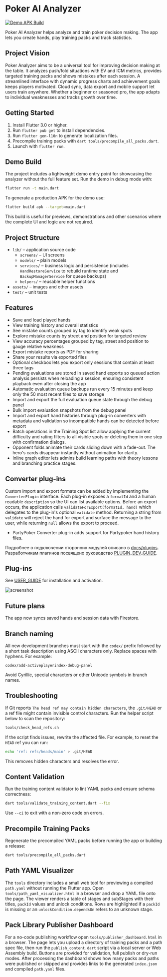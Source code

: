 # Poker AI Analyzer
<!-- 30/40 (Advanced Insights) -->

[![Demo APK Build](https://github.com/ClubBoss/Poker_Analyzer/actions/workflows/demo_build.yml/badge.svg)](https://github.com/ClubBoss/Poker_Analyzer/actions/workflows/demo_build.yml)

Poker AI Analyzer helps analyze and train poker decision making. The app lets you create hands, play training packs and track statistics.

## Project Vision

Poker Analyzer aims to be a universal tool for improving decision making at the table. It analyzes push/fold situations with EV and ICM metrics, provides targeted training packs and shows mistakes after each session. A streamlined interface with dynamic progress charts and achievement goals keeps players motivated. Cloud sync, data export and mobile support let users train anywhere. Whether a beginner or seasoned pro, the app adapts to individual weaknesses and tracks growth over time.


## Getting Started

1. Install Flutter 3.0 or higher.
2. Run `flutter pub get` to install dependencies.
3. Run `flutter gen-l10n` to generate localization files.
4. Precompile training packs with `dart tools/precompile_all_packs.dart`.
5. Launch with `flutter run`.

## Demo Build

The project includes a lightweight demo entry point for showcasing the
analyzer without the full feature set. Run the demo in debug mode with:

```bash
flutter run -t main.dart
```

To generate a production APK for the demo use:

```bash
flutter build apk --target=main.dart
```

This build is useful for previews, demonstrations and other scenarios
where the complete UI and logic are not required.

## Project Structure

- `lib/` – application source code
  - `screens/` – UI screens
  - `models/` – plain models
  - `services/` – business logic and persistence (includes `HandRestoreService` to rebuild runtime state and `BackupManagerService` for queue backups)
  - `helpers/` – reusable helper functions
- `assets/` – images and other assets
- `test/` – unit tests

## Features

- Save and load played hands
- View training history and overall statistics
- See mistake counts grouped by tag to identify weak spots
- Explore mistake counts by street and position for targeted review
- View accuracy percentages grouped by tag, street and position to gauge relative weakness
- Export mistake reports as PDF for sharing
- Share your results via exported files
- Optional checkbox lets you export only sessions that contain at least three tags
- Pending evaluations are stored in saved hand exports so queued
  action analysis persists when reloading a session, ensuring consistent
  playback even after closing the app
- Automatic evaluation queue backups run every 15 minutes and keep only
  the 50 most recent files to save storage
- Import and export the full evaluation queue state through the debug panel
- Bulk import evaluation snapshots from the debug panel
- Import and export hand histories through plug-in converters
  with metadata and validation so incompatible hands can be
  detected before export
- Batch operations in the Training Spot list allow applying the current
  difficulty and rating filters to all visible spots or deleting them in
  one step with confirmation dialogs.
- Opponent folds animate their cards sliding down with a fade-out. The hero's
  cards disappear instantly without animation for clarity.
- Inline graph editor lets admins build learning paths with theory lessons and
  branching practice stages.


## Converter plug-ins

Custom import and export formats can be added by implementing the
`ConverterPlugin` interface. Each plug-in exposes a `formatId` and a
human readable `description` so the UI can list available options. Before an
export occurs, the application calls `validateForExport(formatId, hand)` which
delegates to the plug-in's optional `validate` method. Returning a string from
`validate` will reject the hand for export and surface the message to the user,
while returning `null` allows the export to proceed.

- PartyPoker Converter plug-in adds support for Partypoker hand history files.

Подробнее о подключении сторонних модулей описано в [docs/plugins](docs/plugins/README.md).
Разработчикам плагинов посвящено руководство [PLUGIN_DEV_GUIDE](docs/plugins/PLUGIN_DEV_GUIDE.md).

## Plug-ins

See [USER_GUIDE](docs/plugins/USER_GUIDE.md) for installation and activation.

![screenshot](flutter_01.png)

## Future plans

The app now syncs saved hands and session data with Firestore.

## Branch naming

All new development branches must start with the `codex/` prefix followed by a
short task description using ASCII characters only. Replace spaces with hyphens.
For example:

```
codex/add-activeplayerindex-debug-panel
```

Avoid Cyrillic, special characters or other Unicode symbols in branch names.

## Troubleshooting

If Git reports `The head ref may contain hidden characters`, the `.git/HEAD` or
a ref file might contain invisible control characters. Run the helper script
below to scan the repository:

```bash
tools/check_head_refs.sh
```

If the script finds issues, rewrite the affected file. For example, to reset the
`HEAD` ref you can run:

```bash
echo 'ref: refs/heads/main' > .git/HEAD
```

This removes hidden characters and resolves the error.

## Content Validation

Run the training content validator to lint YAML packs and ensure schema
correctness:

```bash
dart tools/validate_training_content.dart --fix
```

Use `--ci` to exit with a non-zero code on errors.

## Precompile Training Packs

Regenerate the precompiled YAML packs before running the app or building a release:

```bash
dart tools/precompile_all_packs.dart
```

## Path YAML Visualizer

The `tools` directory includes a small web tool for previewing a compiled
`path.yaml` without running the Flutter app. Open
`tools/path_yaml_visualizer.html` in a browser and drop a YAML file onto the
page. The viewer renders a table of stages and subStages with their titles,
`packId` values and unlock conditions. Rows are highlighted if a `packId` is
missing or an `unlockCondition.dependsOn` refers to an unknown stage.

## Pack Library Publisher Dashboard

For a no-code publishing workflow open `tools/publisher_dashboard.html` in a
browser. The page lets you upload a directory of training packs and a path spec
file, then run the `publish_content.dart` script via a local server or Web
Assembly build. Buttons are provided for validation, full publish or dry-run
modes. After processing the dashboard shows how many packs and paths were
published or skipped and provides links to the generated `index.json` and
compiled `path.yaml` files.
